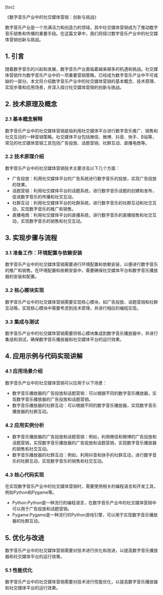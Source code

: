 
[toc]                    
                
                
《数字音乐产业中的社交媒体营销：创新与挑战》

数字音乐产业是一个充满活力和创造力的领域，其中社交媒体营销成为了推动数字音乐销售和传播的重要手段。在这篇文章中，我们将探讨数字音乐产业中的社交媒体营销创新与挑战。

## 1. 引言

随着数字音乐的兴起和发展，数字音乐产业面临着越来越多的机遇和挑战。社交媒体营销作为数字音乐产业中的一项重要营销策略，已经成为数字音乐产业中不可或缺的一部分。本文将介绍数字音乐产业中的社交媒体营销的基本概念、技术原理、实现步骤和应用场景，并深入探讨社交媒体营销的创新与挑战。

## 2. 技术原理及概念

### 2.1 基本概念解释

数字音乐产业中的社交媒体营销是指利用社交媒体平台进行数字音乐推广、销售和社交互动的一种营销策略。社交媒体平台包括微信、微博、抖音、快手、B站等，常见的社交媒体营销工具包括广告投放、话题营销、社群互动、直播电商等。

### 2.2 技术原理介绍

数字音乐产业中的社交媒体营销技术主要涉及以下几个方面：

- 广告投放：利用社交媒体平台的广告系统进行数字音乐的投放，实现广告投放的效果。
- 话题营销：利用社交媒体平台的话题系统，进行数字音乐话题的创建和发布，促进数字音乐的传播和社交互动。
- 社群互动：利用社交媒体平台的社群系统，进行数字音乐的社群互动和社交互动，实现数字音乐的推广和销售。
- 直播电商：利用社交媒体平台的直播系统，进行数字音乐的直播销售和社交互动，实现数字音乐的销售和社交互动。

## 3. 实现步骤与流程

### 3.1 准备工作：环境配置与依赖安装

数字音乐产业中的社交媒体营销需要进行环境配置和依赖安装，以便进行数字音乐的推广和销售。在环境配置和依赖安装中，需要确保社交媒体平台和数字音乐播放器的安装和配置。

### 3.2 核心模块实现

数字音乐产业中的社交媒体营销需要实现核心模块，如广告投放、话题营销和社群互动等。实现核心模块中需要考虑到技术原理，并进行相应的编程实现。

### 3.3 集成与测试

数字音乐产业中的社交媒体营销需要将核心模块集成到数字音乐播放器中，并进行集成和测试，确保数字音乐播放器和社交媒体平台的运行效果。

## 4. 应用示例与代码实现讲解

### 4.1 应用场景介绍

数字音乐产业中的社交媒体营销可以应用于以下场景：

- 数字音乐播放器的广告投放和话题营销：可以根据不同的数字音乐播放器，实现数字音乐播放器的广告投放和话题营销。
- 数字音乐播放器的社群互动：可以根据不同的数字音乐播放器，实现数字音乐播放器的社群互动。

### 4.2 应用实例分析

- 数字音乐播放器的广告投放和话题营销：例如，利用微信和微博的广告投放和话题营销，实现数字音乐播放器的广告投放和话题营销，实现数字音乐播放器的销售和社交互动。
- 数字音乐播放器的社群互动：例如，利用抖音和快手的社群互动，进行数字音乐的社群互动，实现数字音乐的销售和社交互动。

### 4.3 核心代码实现

在实现数字音乐产业中的社交媒体营销时，需要使用相关的编程语言和开发工具，例如Python和Pygame等。

- Python:Python是一种流行的编程语言，在数字音乐产业中的社交媒体营销中可以用于广告投放和话题营销。
- Pygame:Pygame是一种流行的Python游戏引擎，可以用于实现数字音乐播放器的社群互动。

## 5. 优化与改进

数字音乐产业中的社交媒体营销需要对技术进行优化和改进，以提高数字音乐播放器和社交媒体平台的运行效果。

### 5.1 性能优化

数字音乐产业中的社交媒体营销需要对技术进行性能优化，以提高数字音乐播放器和社交媒体平台的运行效果。

